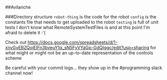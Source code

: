 ##Avilanche

###Directory structure
`robot-thing` is the code for the robot
`config` is the constants file that needs to get uploaded to the robot
`testing` is full of unit tests
I don't know what RemoteSystemTestFiles is and at this point I'm afraid to delete it :'(

Check out https://docs.google.com/spreadsheets/d/1-xnvGvEBZQoiElFn3bveuY1q_sN5FyVYaGp-GdQIggc/edit?usp=sharing for what might or might not be an up-to-date representation of the controls scheme

Be careful with your commit logs... they show up in the #programming slack channel now!
